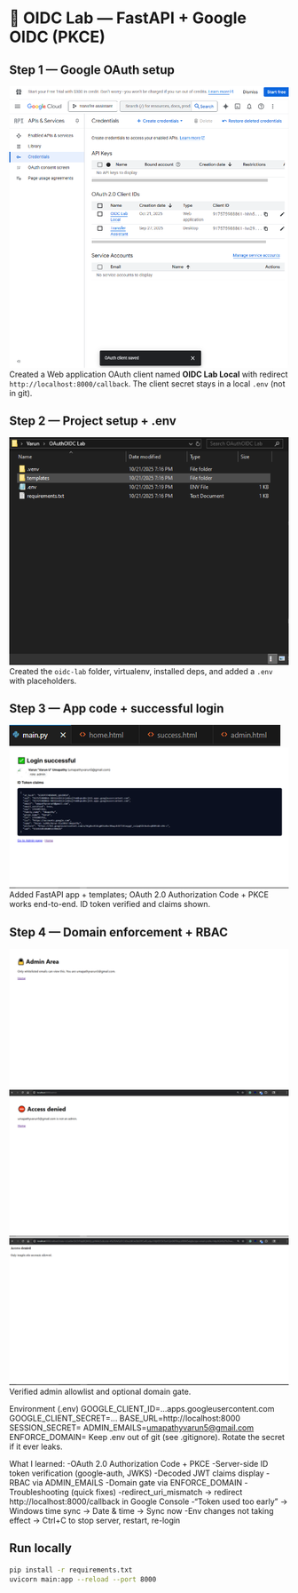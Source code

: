 # 🧠 OIDC Lab — FastAPI + Google OIDC (PKCE)

## Step 1 — Google OAuth setup
![Step 1 — Credentials](images/step0-credentials.png)
Created a Web application OAuth client named **OIDC Lab Local** with redirect `http://localhost:8000/callback`. The client secret stays in a local `.env` (not in git).

## Step 2 — Project setup + .env
![Step 2 — Scaffold](images/step1-scaffold.png)
Created the `oidc-lab` folder, virtualenv, installed deps, and added a `.env` with placeholders.

## Step 3 — App code + successful login
![Step 3 — VS Code](images/step2-vscode.png)
![Step 3 — Success](images/step2-success.png)
Added FastAPI app + templates; OAuth 2.0 Authorization Code + PKCE works end-to-end. ID token verified and claims shown.

## Step 4 — Domain enforcement + RBAC
![Step 4 — Admin Allowed](images/step3-admin-allowed.png)
![Step 4 — Admin Denied](images/step3-admin-denied.png)
![Step 4 — Domain Denied](images/step3-domain-denied.png)
Verified admin allowlist and optional domain gate.


Environment (.env)
GOOGLE_CLIENT_ID=...apps.googleusercontent.com
GOOGLE_CLIENT_SECRET=...
BASE_URL=http://localhost:8000
SESSION_SECRET=<random string>
ADMIN_EMAILS=umapathyvarun5@gmail.com
ENFORCE_DOMAIN=
Keep .env out of git (see .gitignore). Rotate the secret if it ever leaks.

What I learned:
-OAuth 2.0 Authorization Code + PKCE
-Server-side ID token verification (google-auth, JWKS)
-Decoded JWT claims display
-RBAC via ADMIN_EMAILS
-Domain gate via ENFORCE_DOMAIN
-Troubleshooting (quick fixes)
    -redirect_uri_mismatch → redirect http://localhost:8000/callback in Google Console
    -“Token used too early” → Windows time sync → Date & time → Sync now
    -Env changes not taking effect → Ctrl+C to stop server, restart, re-login

## Run locally
```bash
pip install -r requirements.txt
uvicorn main:app --reload --port 8000
